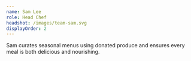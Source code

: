 ```yaml
---
name: Sam Lee
role: Head Chef
headshot: /images/team-sam.svg
displayOrder: 2
---
```

Sam curates seasonal menus using donated produce and ensures every meal is both delicious and nourishing.
